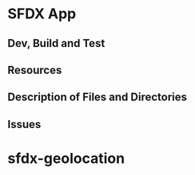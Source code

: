 # SFDX  App

## Dev, Build and Test


## Resources


## Description of Files and Directories


## Issues


# sfdx-geolocation

